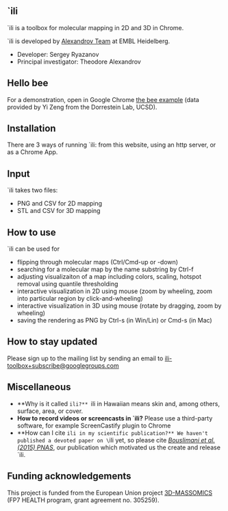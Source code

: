 `ili
-----------
`ili is a toolbox for molecular mapping in 2D and 3D in Chrome.

`ili is developed by [Alexandrov Team](http://www.embl.de/research/units/scb/alexandrov/index.html) at EMBL Heidelberg.

* Developer: Sergey Ryazanov
* Principal investigator: Theodore Alexandrov

Hello bee
------------
For a demonstration, open in Google Chrome [the bee example](http://ili-toolbox.github.io/?bee.stl;bee.full.csv) (data provided by Yi Zeng from the Dorrestein Lab, UCSD).

Installation
------------
There are 3 ways of running `ili: from this website, using an http server, or as a Chrome App.

Input
------------
`ili takes two files: 
* PNG and CSV for 2D mapping
* STL and CSV for 3D mapping

How to use
------------
`ili can be used for 
* flipping through molecular maps (Ctrl/Cmd-up or -down)
* searching for a molecular map by the name substring by Ctrl-f
* adjusting visualizaiton of a map including colors, scaling, hotspot removal using quantile thresholding
* interactive visualization in 2D using mouse (zoom by wheeling, zoom into particular region by click-and-wheeling)
* interactive visualization in 3D using mouse (rotate by dragging, zoom by wheeling)
* saving the rendering as PNG by Ctrl-s (in Win/Lin) or Cmd-s (in Mac)

How to stay updated
------------
Please sign up to the mailing list by sending an email to ili-toolbox+subscribe@googlegroups.com

Miscellaneous
------------
* **Why is it called `ili?** `ili in Hawaiian means skin and, among others, surface, area, or cover.
* **How to record videos or screencasts in `ili?** Please use a third-party software, for example ScreenCastify plugin to Chrome
* **How can I cite `ili in my scientific publication?** We haven't published a devoted paper on \`ili yet, so please cite [*Bouslimani et al. (2015) PNAS*](http://www.pnas.org/content/112/17/E2120.abstract?sid=3ff11025-6bea-4b97-808e-0b4d49b7f837), our publication which motivated us the create and release \`ili.

Funding acknowledgements
------------
This project is funded from the European Union project [3D-MASSOMICS](http://3d-massomics.eu/) (FP7 HEALTH program, grant agreement no. 305259).




